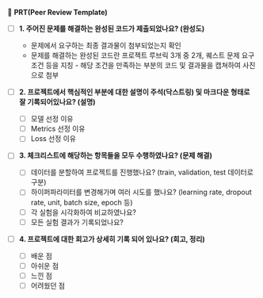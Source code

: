 🔑 **PRT(Peer Review Template)**

- [ ] **1. 주어진 문제를 해결하는 완성된 코드가 제출되었나요? (완성도)**

  - 문제에서 요구하는 최종 결과물이 첨부되었는지 확인
  - 문제를 해결하는 완성된 코드란 프로젝트 루브릭 3개 중 2개,
    퀘스트 문제 요구조건 등을 지칭 - 해당 조건을 만족하는 부분의 코드 및 결과물을 캡쳐하여 사진으로 첨부

- [ ] **2. 프로젝트에서 핵심적인 부분에 대한 설명이 주석(닥스트링) 및 마크다운 형태로 잘 기록되어있나요? (설명)**

  - [ ] 모델 선정 이유
  - [ ] Metrics 선정 이유
  - [ ] Loss 선정 이유

- [ ] **3. 체크리스트에 해당하는 항목들을 모두 수행하였나요? (문제 해결)**

  - [ ] 데이터를 분할하여 프로젝트를 진행했나요? (train, validation, test 데이터로 구분)
  - [ ] 하이퍼파라미터를 변경해가며 여러 시도를 했나요? (learning rate, dropout rate, unit, batch size, epoch 등)
  - [ ] 각 실험을 시각화하여 비교하였나요?
  - [ ] 모든 실험 결과가 기록되었나요?

- [ ] **4. 프로젝트에 대한 회고가 상세히 기록 되어 있나요? (회고, 정리)**
  - [ ] 배운 점
  - [ ] 아쉬운 점
  - [ ] 느낀 점
  - [ ] 어려웠던 점
